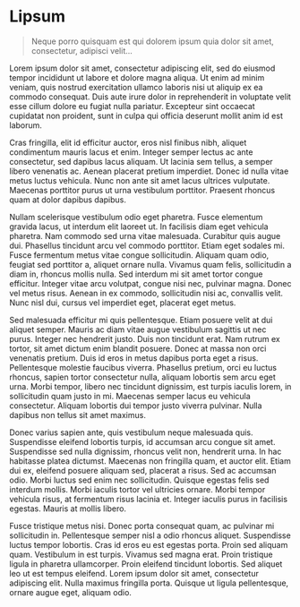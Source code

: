 # Lipsum

> Neque porro quisquam est qui dolorem ipsum quia dolor sit amet, consectetur, adipisci velit...

Lorem ipsum dolor sit amet, consectetur adipiscing elit, sed do eiusmod tempor incididunt ut labore et dolore magna aliqua. Ut enim ad minim veniam, quis nostrud exercitation ullamco laboris nisi ut aliquip ex ea commodo consequat. Duis aute irure dolor in reprehenderit in voluptate velit esse cillum dolore eu fugiat nulla pariatur. Excepteur sint occaecat cupidatat non proident, sunt in culpa qui officia deserunt mollit anim id est laborum.

Cras fringilla, elit id efficitur auctor, eros nisl finibus nibh, aliquet condimentum mauris lacus et enim. Integer semper lectus ac ante consectetur, sed dapibus lacus aliquam. Ut lacinia sem tellus, a semper libero venenatis ac. Aenean placerat pretium imperdiet. Donec id nulla vitae metus luctus vehicula. Nunc non ante sit amet lacus ultrices vulputate. Maecenas porttitor purus ut urna vestibulum porttitor. Praesent rhoncus quam at dolor dapibus dapibus.

Nullam scelerisque vestibulum odio eget pharetra. Fusce elementum gravida lacus, ut interdum elit laoreet ut. In facilisis diam eget vehicula pharetra. Nam commodo sed urna vitae malesuada. Curabitur quis augue dui. Phasellus tincidunt arcu vel commodo porttitor. Etiam eget sodales mi. Fusce fermentum metus vitae congue sollicitudin. Aliquam quam odio, feugiat sed porttitor a, aliquet ornare nulla. Vivamus quam felis, sollicitudin a diam in, rhoncus mollis nulla. Sed interdum mi sit amet tortor congue efficitur. Integer vitae arcu volutpat, congue nisi nec, pulvinar magna. Donec vel metus risus. Aenean in ex commodo, sollicitudin nisi ac, convallis velit. Nunc nisl dui, cursus vel imperdiet eget, placerat eget metus.

Sed malesuada efficitur mi quis pellentesque. Etiam posuere velit at dui aliquet semper. Mauris ac diam vitae augue vestibulum sagittis ut nec purus. Integer nec hendrerit justo. Duis non tincidunt erat. Nam rutrum ex tortor, sit amet dictum enim blandit posuere. Donec at massa non orci venenatis pretium. Duis id eros in metus dapibus porta eget a risus. Pellentesque molestie faucibus viverra. Phasellus pretium, orci eu luctus rhoncus, sapien tortor consectetur nulla, aliquam lobortis sem arcu eget urna. Morbi tempor, libero nec tincidunt dignissim, est turpis iaculis lorem, in sollicitudin quam justo in mi. Maecenas semper lacus eu vehicula consectetur. Aliquam lobortis dui tempor justo viverra pulvinar. Nulla dapibus non tellus sit amet maximus.

Donec varius sapien ante, quis vestibulum neque malesuada quis. Suspendisse eleifend lobortis turpis, id accumsan arcu congue sit amet. Suspendisse sed nulla dignissim, rhoncus velit non, hendrerit urna. In hac habitasse platea dictumst. Maecenas non fringilla quam, et auctor elit. Etiam dui ex, eleifend posuere aliquam sed, placerat a risus. Sed ac accumsan odio. Morbi luctus sed enim nec sollicitudin. Quisque egestas felis sed interdum mollis. Morbi iaculis tortor vel ultricies ornare. Morbi tempor vehicula risus, at fermentum risus lacinia et. Integer iaculis purus in facilisis egestas. Mauris at mollis libero.

Fusce tristique metus nisi. Donec porta consequat quam, ac pulvinar mi sollicitudin in. Pellentesque semper nisl a odio rhoncus aliquet. Suspendisse luctus tempor lobortis. Cras id eros eu est egestas porta. Proin sed aliquam quam. Vestibulum in est turpis. Vivamus sed magna erat. Proin tristique ligula in pharetra ullamcorper. Proin eleifend tincidunt lobortis. Sed aliquet leo ut est tempus eleifend. Lorem ipsum dolor sit amet, consectetur adipiscing elit. Nulla maximus fringilla porta. Quisque ut ligula pellentesque, ornare augue eget, aliquam odio.



